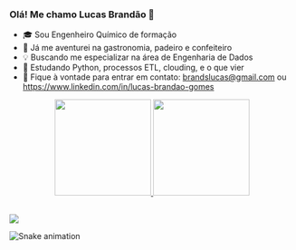 ### Olá! Me chamo Lucas Brandão 👋

* :mortar_board: Sou Engenheiro Químico de formação
* :tomato: Já me aventurei na gastronomia, padeiro e confeiteiro
* :bulb: Buscando me especializar na área de Engenharia de Dados
* :green_book: Estudando Python, processos ETL, clouding, e o que vier
* :e-mail: Fique à vontade para entrar em contato: brandslucas@gmail.com ou https://www.linkedin.com/in/lucas-brandao-gomes

<div align="center">
  <a href="https://github.com/LucasBrandaoGomes">
  <img height="170em" src="https://github-readme-stats.vercel.app/api?username=LucasBrandaoGomes&show_icons=true&theme=dracula&include_all_commits=true&count_private=true"/>
  <img height="170em" src="https://github-readme-stats.vercel.app/api/top-langs/?username=LucasBrandaoGomes&layout=compact&langs_count=7&theme=dracula"/>
</div>
  
##
<div> 
  <a href="https://www.linkedin.com/in/lucas-brandao-gomes" target="_blank"><img src="https://img.shields.io/badge/-LinkedIn-%230077B5?style=for-the-badge&logo=linkedin&logoColor=white" target="_blank"></a> 
 
  ![Snake animation](https://github.com/LucasBrandaoGomes/LucasBrandaoGomes/blob/output/github-contribution-grid-snake.svg)
 
</div>

<!--
**LucasBrandaoGomes/LucasBrandaoGomes** is a ✨ _special_ ✨ repository because its `README.md` (this file) appears on your GitHub profile.

Here are some ideas to get you started:

- 🔭 I’m currently working on ...
- 🌱 I’m currently learning ...
- 👯 I’m looking to collaborate on ...
- 🤔 I’m looking for help with ...
- 💬 Ask me about ...
- 📫 How to reach me: ...
- 😄 Pronouns: ...
- ⚡ Fun fact: ...
-->
